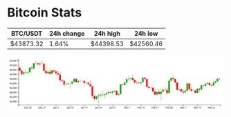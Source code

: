 # Bitcoin Stats

BTC/USDT|24h change|24h high|24h low|
|---|---|---|---|
|$43873.32|1.64%|$44398.53|$42560.46|

<img src="./chart.svg">
